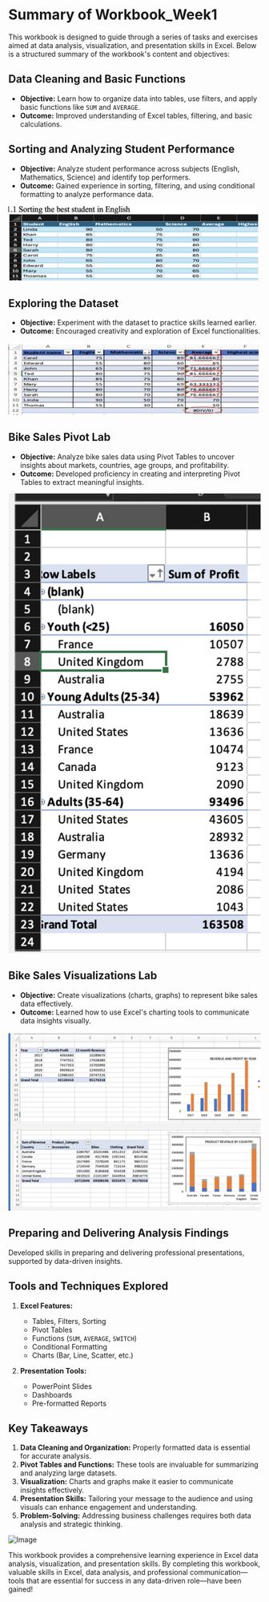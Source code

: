 # Summary of Workbook_Week1

This workbook is designed to guide through a series of tasks and exercises aimed at data analysis, visualization, and presentation skills in Excel. Below is a structured summary of the workbook's content and objectives:

## Data Cleaning and Basic Functions

- **Objective:** Learn how to organize data into tables, use filters, and apply basic functions like `SUM` and `AVERAGE`.
- **Outcome:** Improved understanding of Excel tables, filtering, and basic calculations.

## Sorting and Analyzing Student Performance

- **Objective:** Analyze student performance across subjects (English, Mathematics, Science) and identify top performers.
- **Outcome:** Gained experience in sorting, filtering, and using conditional formatting to analyze performance data.

![Sorting Students](image1.png)

## Exploring the Dataset

- **Objective:** Experiment with the dataset to practice skills learned earlier.
- **Outcome:** Encouraged creativity and exploration of Excel functionalities.

![Exploring Dataset](image2.png)

## Bike Sales Pivot Lab

- **Objective:** Analyze bike sales data using Pivot Tables to uncover insights about markets, countries, age groups, and profitability.
- **Outcome:** Developed proficiency in creating and interpreting Pivot Tables to extract meaningful insights.

![Bike Sales Pivot](image3.png)

## Bike Sales Visualizations Lab

- **Objective:** Create visualizations (charts, graphs) to represent bike sales data effectively.
- **Outcome:** Learned how to use Excel's charting tools to communicate data insights visually.

![Bike Sales Visualizations](image4.png)

## Preparing and Delivering Analysis Findings

Developed skills in preparing and delivering professional presentations, supported by data-driven insights.

## Tools and Techniques Explored

1. **Excel Features:**
   - Tables, Filters, Sorting
   - Pivot Tables
   - Functions (`SUM`, `AVERAGE`, `SWITCH`)
   - Conditional Formatting
   - Charts (Bar, Line, Scatter, etc.)

2. **Presentation Tools:**
   - PowerPoint Slides
   - Dashboards
   - Pre-formatted Reports

## Key Takeaways

1. **Data Cleaning and Organization:** Properly formatted data is essential for accurate analysis.
2. **Pivot Tables and Functions:** These tools are invaluable for summarizing and analyzing large datasets.
3. **Visualization:** Charts and graphs make it easier to communicate insights effectively.
4. **Presentation Skills:** Tailoring your message to the audience and using visuals can enhance engagement and understanding.
5. **Problem-Solving:** Addressing business challenges requires both data analysis and strategic thinking.

![Image](Screenshots_week1/your_image_name.png)

This workbook provides a comprehensive learning experience in Excel data analysis, visualization, and presentation skills. By completing this workbook, valuable skills in Excel, data analysis, and professional communication—tools that are essential for success in any data-driven role—have been gained!


